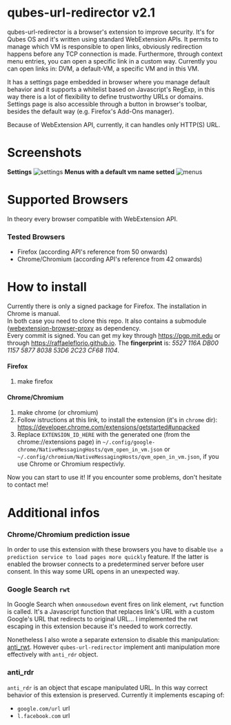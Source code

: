 # qubes-url-redirector v2.1
qubes-url-redirector is a browser's extension to improve security. It's for Qubes OS and it's written using standard WebExtension APIs. It permits to manage which VM is responsible to open links, obviously redirection happens before any TCP connection is made. Furthermore, through context menu entries, you can open a specific link in a custom way. Currently you can open links in: DVM, a default-VM, a specific VM and in this VM.

It has a settings page embedded in browser where you manage default behavior and it supports a whitelist based on Javascript's RegExp, in this way there is a lot of flexibility to define trustworthy URLs or domains. Settings page is also accessible through a button in browser's toolbar, besides the default way (e.g. Firefox's Add-Ons manager).

Because of WebExtension API, currently, it can handles only HTTP(S) URL.

# Screenshots
**Settings**
![settings](https://raw.githubusercontent.com/raffaeleflorio/qubes-url-redirector/master/screenshots/empty_settings.png)
**Menus with a default vm name setted**
![menus](https://raw.githubusercontent.com/raffaeleflorio/qubes-url-redirector/master/screenshots/menus.png)

# Supported Browsers
  In theory every browser compatible with WebExtension API.
  ### Tested Browsers
  - Firefox (according API's reference from 50 onwards)
  - Chrome/Chromium (according API's reference from 42 onwards)

# How to install
Currently there is only a signed package for Firefox. The installation in Chrome is manual.<br>
In both case you need to clone this repo. It also contains a submodule ([webextension-browser-proxy](https://github.com/raffaeleflorio/webextension-browser-proxy) as dependency.<br>
Every commit is signed. You can get my key through https://pgp.mit.edu or through https://raffaeleflorio.github.io. The **fingerprint** is: _5527 116A DB00 1157 5877  8038 53D6 2C23 CF68 1104_.

#### Firefox
1. make firefox

#### Chrome/Chromium
1. make chrome (or chromium)
2. Follow istructions at this link, to install the extension (it's in `chrome` dir): https://developer.chrome.com/extensions/getstarted#unpacked
3. Replace `EXTENSION_ID_HERE` with the generated one (from the chrome://extensions page) in `~/.config/google-chrome/NativeMessagingHosts/qvm_open_in_vm.json` or `~/.config/chromium/NativeMessagingHosts/qvm_open_in_vm.json`, if you use Chrome or Chromium respectivly.

Now you can start to use it!
If you encounter some problems, don't hesitate to contact me!

# Additional infos
### Chrome/Chromium prediction issue
In order to use this extension with these browsers you have to disable `Use a prediction service to load pages more quickly` feature. If the latter is enabled the browser connects to a predetermined server before user consent. In this way some URL opens in an unexpected way.

### Google Search `rwt`
In Google Search when `onmousedown` event fires on link element, `rwt` function is called. It's a Javascript function that replaces link's URL with a custom Google's URL that redirects to original URL... I implemented the rwt escaping in this extension because it's needed to work correctly.

Nonetheless I also wrote a separate extension to disable this manipulation: [anti_rwt](https://github.com/raffaeleflorio/anti_rwt). However `qubes-url-redirector` implement anti manipulation more effectively with `anti_rdr` object.

### anti_rdr
`anti_rdr` is an object that escape manipulated URL. In this way correct behavior of this extension is preserved. Currently it implements escaping of:
- `google.com/url` url
- `l.facebook.com` url